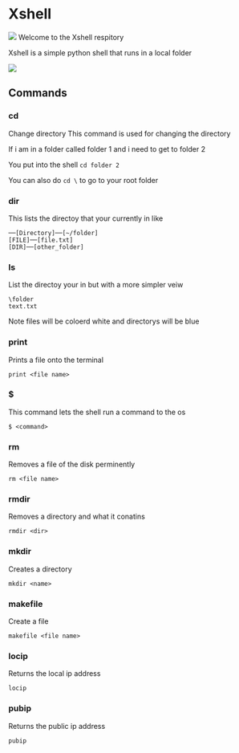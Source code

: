 # Xshell
<img src=https://github.com/awesomelewis2007/Xshell/blob/main/document/Xshell_banner.png>
Welcome to the Xshell respitory

Xshell is a simple python shell that runs in a local folder

<img src=https://github.com/awesomelewis2007/Xshell/blob/main/document/screenshots/Screenshot_of_shell.png>

## Commands

### cd

Change directory
This command is used for changing the directory

If i am in a folder called folder 1 and i need to get to folder 2

You put into the shell `cd folder 2 `

You can also do `cd \` to go to your root folder

### dir

This lists the directoy that your currently in like

```
──[Directory]──[~/folder]
[FILE]──[file.txt]
[DIR]──[other_folder]
```
### ls

List the directoy your in but with a more simpler veiw

```
\folder
text.txt
```

Note files will be coloerd white and directorys will be blue

### print 
Prints a file onto the terminal
```
print <file name>
```

### $
This command lets the shell run a command to the os

```
$ <command>
```

### rm
Removes a file of the disk perminently
```
rm <file name>
```

### rmdir
Removes a directory and what it conatins
```
rmdir <dir>
```

### mkdir
Creates a directory
```
mkdir <name>
```
### makefile
Create a file
```
makefile <file name>
```


### locip
Returns the local ip address
```
locip
```

### pubip
Returns the public ip address
```
pubip
```


